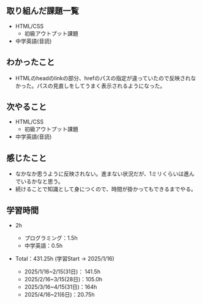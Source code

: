 ## 取り組んだ課題一覧
- HTML/CSS
  - 初級アウトプット課題
- 中学英語(音読)
## わかったこと
- HTMLのheadのlinkの部分、hrefのパスの指定が違っていたので反映されなかった。パスの見直しをしてうまく表示されるようになった。
## 次やること
- HTML/CSS
  - 初級アウトプット課題
- 中学英語(音読)
## 感じたこと
- なかなか思うように反映されない。進まない状況だが、1ミリくらいは進んでいるかなと思う。
- 続けることで知識として身につくので、時間が掛かってもできるまでやる。
## 学習時間
- 2h
  - プログラミング：1.5h
  - 中学英語：0.5h

- Total：431.25h (学習Start → 2025/1/16)
  - 2025/1/16~2/15(31日)： 141.5h
  - 2025/2/16~3/15(28日)：105.0h
  - 2025/3/16~4/15(31日)：164h
  - 2025/4/16~21(6日)：20.75h
